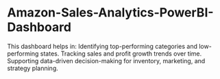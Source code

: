 # Amazon-Sales-Analytics-PowerBI-Dashboard
This dashboard helps in:
Identifying top-performing categories and low-performing states.
Tracking sales and profit growth trends over time.
Supporting data-driven decision-making for inventory, marketing, and strategy planning.

